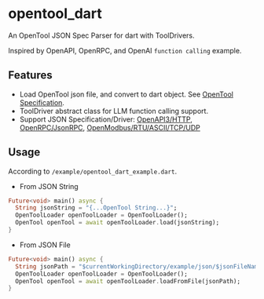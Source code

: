 # opentool_dart
An OpenTool JSON Spec Parser for dart with ToolDrivers.

Inspired by OpenAPI, OpenRPC, and OpenAI `function calling` example.

## Features

- Load OpenTool json file, and convert to dart object. See [OpenTool Specification](opentool-specification-en.md).
- ToolDriver abstract class for LLM function calling support.
- Support JSON Specification/Driver: [OpenAPI3/HTTP](https://github.com/djbird2046/openapi_dart), [OpenRPC/JsonRPC](https://github.com/djbird2046/openrpc_dart), [OpenModbus/RTU/ASCII/TCP/UDP](https://github.com/djbird2046/openmodbus_dart)

## Usage

According to `/example/opentool_dart_example.dart`.

- From JSON String
```dart
Future<void> main() async {
  String jsonString = "{...OpenTool String...}";
  OpenToolLoader openToolLoader = OpenToolLoader();
  OpenTool openTool = await openToolLoader.load(jsonString);
}
```
- From JSON File
```dart
Future<void> main() async {
  String jsonPath = "$currentWorkingDirectory/example/json/$jsonFileName";
  OpenToolLoader openToolLoader = OpenToolLoader();
  OpenTool openTool = await openToolLoader.loadFromFile(jsonPath); 
}
```